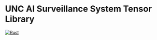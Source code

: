 # UNC AI Surveillance System Tensor Library
[![Rust](https://github.com/neil-the-reaper/unc-ai-surveillance-tensors/actions/workflows/rust.yml/badge.svg)](https://github.com/neil-the-reaper/unc-ai-surveillance-tensors/actions/workflows/rust.yml)